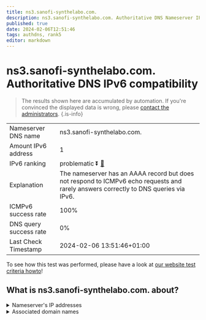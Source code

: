 ```yaml
---
title: ns3.sanofi-synthelabo.com.
description: ns3.sanofi-synthelabo.com. Authoritative DNS Nameserver IPv6 compatibility
published: true
date: 2024-02-06T12:51:46
tags: authdns, rank5
editor: markdown
---
```


# ns3.sanofi-synthelabo.com. Authoritative DNS IPv6 compatibility

> The results shown here are accumulated by automation. If you're convinced the displayed data is wrong, please [contact the administrators](/howto/chat). 
{.is-info}




|   |   |
| - | - |
| Nameserver DNS name | ns3.sanofi-synthelabo.com.
| Amount IPv6 address | 1
| IPv6 ranking | problematic :arrow_double_down: [🔗](/howto/ranking) |
| Explanation | The nameserver has an AAAA record but does not respond to ICMPv6 echo requests and rarely answers correctly to DNS queries via IPv6. |
| ICMPv6 success rate | 100%|
| DNS query success rate | 0% |
| Last Check Timestamp | 2024-02-06 13:51:46+01:00 |

To see how this test was performed, please have a look at [our website test criteria howto](/howto/testcriteria/authdns)!


## What is ns3.sanofi-synthelabo.com. about?




<details>
<summary>Nameserver's IP addresses</summary>

2600:9000:5301:e000::1

</details>



<details>
<summary>Associated domain names</summary>

www.sanofi.com

</details>
